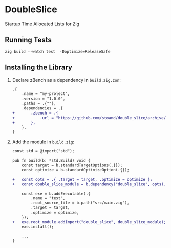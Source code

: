 # DoubleSlice

Startup Time Allocated Lists for Zig

## Running Tests

`zig build --watch test  -Doptimize=ReleaseSafe`

## Installing the Library


1. Declare zBench as a dependency in `build.zig.zon`:

   ```diff
   .{
       .name = "my-project",
       .version = "1.0.0",
       .paths = .{""},
       .dependencies = .{
   +       .zbench = .{
   +           .url = "https://github.com/stoand/double_slice/archive/<COMMIT>.tar.gz",
   +       },
       },
   }
   ```

2. Add the module in `build.zig`:

   ```diff
   const std = @import("std");

   pub fn build(b: *std.Build) void {
       const target = b.standardTargetOptions(.{});
       const optimize = b.standardOptimizeOption(.{});

   +   const opts = .{ .target = target, .optimize = optimize };
   +   const double_slice_module = b.dependency("double_slice", opts).module("double_slice");

       const exe = b.addExecutable(.{
           .name = "test",
           .root_source_file = b.path("src/main.zig"),
           .target = target,
           .optimize = optimize,
       });
   +   exe.root_module.addImport("double_slice", double_slice_module);
       exe.install();

       ...
   }
